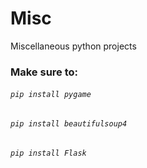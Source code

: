 # Misc
Miscellaneous python projects

### Make sure to:
###### ``` pip install pygame ```
###### ``` pip install beautifulsoup4 ```
###### ``` pip install Flask ```
